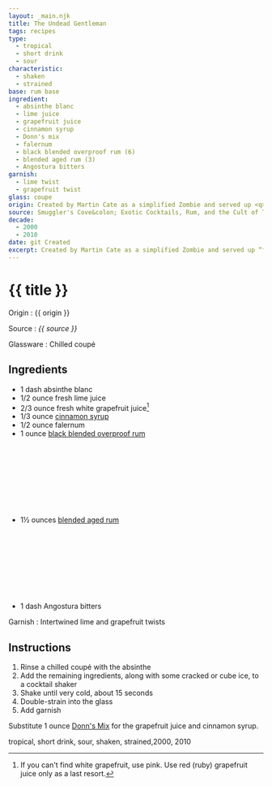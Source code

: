 ```yaml
---
layout: _main.njk
title: The Undead Gentleman
tags: recipes
type:
  - tropical
  - short drink
  - sour
characteristic:
  - shaken
  - strained
base: rum base
ingredient:
  - absinthe blanc
  - lime juice
  - grapefruit juice
  - cinnamon syrup
  - Donn's mix
  - falernum
  - black blended overproof rum (6)
  - blended aged rum (3)
  - Angostura bitters
garnish:
  - lime twist
  - grapefruit twist
glass: coupe
origin: Created by Martin Cate as a simplified Zombie and served up <q>for the sophisticated savage.</q>
source: Smuggler's Cove&colon; Exotic Cocktails, Rum, and the Cult of Tiki
decade:
  - 2000
  - 2010
date: git Created
excerpt: Created by Martin Cate as a simplified Zombie and served up “for the sophisticated savage.”
---
```

<!-- markdownlint-disable MD025 -->
# {{ title }}
<!-- markdownlint-enable MD025 -->

Origin
  : {{ origin }}

Source
  : <cite><span data-pagefind-filter="Source">{{ source }}</span></cite>

Glassware
  : Chilled coupé

## Ingredients

* 1 dash absinthe blanc
* 1/2 ounce fresh lime juice
* 2/3 ounce fresh white grapefruit juice[^1]
* 1/3 ounce [cinnamon syrup](/mixes/cinnamon-syrup)
* 1/2 ounce falernum
* 1 ounce [black blended overproof rum](/rums/12-rum-black-blended-overproof/)<icon-l space="1em" class="bigger" label="(6)"><span class="with-icon"><svg class="icon"><use href="/assets/images/icons/circle-6.svg#circle-6"></use></svg></span></icon-l>
* 1&frac12; ounces [blended aged rum](/rums/05-rum-blended-aged/)<icon-l space="1em" class="bigger" label="(3)"><span class="with-icon"><svg class="icon"><use href="/assets/images/icons/circle-3.svg#circle-3"></use></svg></span></icon-l>
* 1 dash Angostura bitters

[^1]: If you can't find white grapefruit, use pink. Use red (ruby) grapefruit juice only as a last resort.

Garnish
  : Intertwined lime and grapefruit twists

## Instructions

1. Rinse a chilled coupé with the absinthe
2. Add the remaining ingredients, along with some cracked or cube ice, to a cocktail shaker
3. Shake until very cold, about 15 seconds
4. Double-strain into the glass
5. Add garnish

<tiki-callout type="tip">

  Substitute 1 ounce [Donn's Mix](/mixes/donns-mix/) for the grapefruit juice and cinnamon syrup.
</tiki-callout>

<div
  class="sr-only"
  data-cat[0]="Drink"
  data-type[0]="Tropical"
  data-type[1]="Sour"
  data-type[2]="Short drink"
  data-char[0]="Shaken"
  data-char[1]="Strained"
  data-base[0]="Rum/Cane spirits"
  data-ingredient[0]="Absinthe blanc"
  data-ingredient[1]="Lime juice"
  data-ingredient[2]="Grapefruit juice"
  data-ingredient[3]="Cinnamon syrup"
  data-ingredient[4]="Donn’s Mix"
  data-ingredient[5]="Falernum"
  data-ingredient[6]="Black blended overproof rum [6]"
  data-ingredient[7]="Blended aged rum [3]"
  data-ingredient[8]="Angostura bitters"
  data-pantry[0]="Lime twist"
  data-pantry[1]="Grapefruit twist"
  data-juice[0]="Lime juice"
  data-juice[1]="Grapefruit juice"
  data-syrup[0]="Cinnamon syrup"
  data-liquor[0]="Absinthe blanc"
  data-liquor[1]="Falernum"
  data-liquor[2]="Black blended overproof rum [6]"
  data-liquor[3]="Blended aged rum [3]"
  data-bitters[0]="Angostura bitters"
  data-prep[0]="Donn’s Mix"
  data-origin[0]="Martin Cate"
  data-glass[0]="Coupé"
  data-garnish[0]="Lime twist"
  data-garnish[1]="Grapefruit twist"
  data-decade[0]="2000"
  data-decade[1]="2010"
  data-pagefind-filter="
    Category[data-cat[0]],
    Type[data-type[0]],
    Type[data-type[1]],
    Type[data-type[2]],
    Characteristic[data-char[0]],
    Characteristic[data-char[1]],
    Base[data-base[0]],
    Ingredient[data-ingredient[0]],
    Ingredient[data-ingredient[1]],
    Ingredient[data-ingredient[2]],
    Ingredient[data-ingredient[3]],
    Ingredient[data-ingredient[4]],
    Ingredient[data-ingredient[5]],
    Ingredient[data-ingredient[6]],
    Ingredient[data-ingredient[7]],
    Ingredient[data-ingredient[8]],
    Pantry[data-pantry[0]],
    Pantry[data-pantry[1]],
    Juice[data-juice[0]],
    Juice[data-juice[1]],
    Syrup[data-syrup[0]],
    Liquor[data-liquor[0]],
    Liquor[data-liquor[1]],
    Liquor[data-liquor[2]],
    Liquor[data-liquor[3]],
    Bitters[data-bitters[0]],
    Preparation[data-prep[0]],
    Origin[data-origin[0]],
    Glassware[data-glass[0]],
    Garnish[data-garnish[0]],
    Garnish[data-garnish[1]]
    Decade[data-decade[0]],
    Decade[data-decade[1]]
  "
>
</div>

<div class="keywords" aria-hidden>tropical, short drink, sour, shaken, strained,2000, 2010</div>
